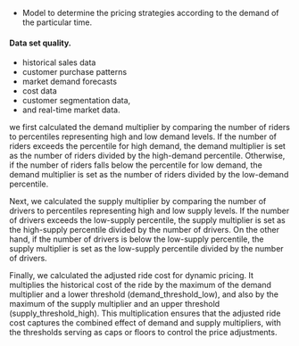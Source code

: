 - Model to determine the pricing strategies according to the demand of the particular time.

#### Data set quality.
- historical sales data
- customer purchase patterns
 - market demand forecasts
-  cost data
-  customer segmentation data, 
 - and real-time market data.

we first calculated the demand multiplier by comparing the number of riders to percentiles representing high and low demand levels. If the number of riders exceeds the percentile for high demand, the demand multiplier is set as the number of riders divided by the high-demand percentile. Otherwise, if the number of riders falls below the percentile for low demand, the demand multiplier is set as the number of riders divided by the low-demand percentile.

Next, we calculated the supply multiplier by comparing the number of drivers to percentiles representing high and low supply levels. If the number of drivers exceeds the low-supply percentile, the supply multiplier is set as the high-supply percentile divided by the number of drivers. On the other hand, if the number of drivers is below the low-supply percentile, the supply multiplier is set as the low-supply percentile divided by the number of drivers.

Finally, we calculated the adjusted ride cost for dynamic pricing. It multiplies the historical cost of the ride by the maximum of the demand multiplier and a lower threshold (demand_threshold_low), and also by the maximum of the supply multiplier and an upper threshold (supply_threshold_high). This multiplication ensures that the adjusted ride cost captures the combined effect of demand and supply multipliers, with the thresholds serving as caps or floors to control the price adjustments.